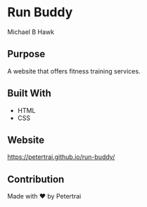 # Run Buddy
Michael B Hawk

## Purpose
A website that offers fitness training services.

## Built With
* HTML
* CSS

## Website
https://petertrai.github.io/run-buddy/

## Contribution
Made with ❤️ by Petertrai
